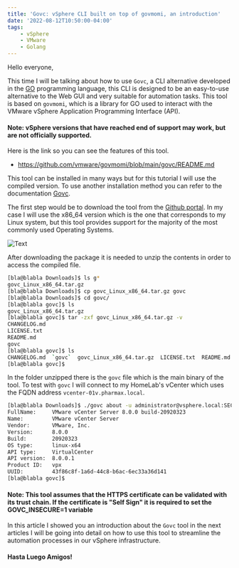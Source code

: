 ```yaml
---
title: 'Govc: vSphere CLI built on top of govmomi, an introduction'
date: '2022-08-12T10:50:00-04:00'
tags:
    - vSphere
    - VMware
    - Golang
---
```


Hello everyone,

This time I will be talking about how to use `Govc`, a CLI alternative developed in the [GO](https://go.dev/) programming language, this CLI is designed to be an easy-to-use alternative to the Web GUI and very suitable for automation tasks. This tool is based on `govmomi`, which is a library for GO used to interact with the VMware vSphere Application Programming Interface (API).

#### Note: vSphere versions that have reached end of support may work, but are not officially supported.

Here is the link so you can see the features of this tool.

- <https://github.com/vmware/govmomi/blob/main/govc/README.md>

This tool can be installed in many ways but for this tutorial I will use the compiled version. To use another installation method you can refer to the documentation [Govc](https://github.com/vmware/govmomi/tree/main/govc#installation).

The first step would be to download the tool from the [Github portal](https://github.com/vmware/govmomi/releases). In my case I will use the x86_64 version which is the one that corresponds to my Linux system, but this tool provides support for the majority of the most commonly used Operating Systems.

![Text](/img/2022/vmware-govc-intro/govc_download_x86.webp#center)

After downloading the package it is needed to unzip the contents in order to access the compiled file.

```sh
[bla@blabla Downloads]$ ls g*
govc_Linux_x86_64.tar.gz
[bla@blabla Downloads]$ cp govc_Linux_x86_64.tar.gz govc
[bla@blabla Downloads]$ cd govc/
[bla@blabla govc]$ ls
govc_Linux_x86_64.tar.gz
[bla@blabla govc]$ tar -zxf govc_Linux_x86_64.tar.gz -v
CHANGELOG.md
LICENSE.txt
README.md
govc
[bla@blabla govc]$ ls
CHANGELOG.md  `govc`  govc_Linux_x86_64.tar.gz  LICENSE.txt  README.md
[bla@blabla govc]$ 
```

In the folder unzipped there is the `govc` file which is the main binary of the tool. To test with `govc` I will connect to my HomeLab's vCenter which uses the FQDN address `vcenter-01v.pharmax.local`.

```sh
[bla@blabla Downloads]$ ./govc about -u administrator@vsphere.local:SECUREPASSWORD@vcenter-01v.pharmax.local
FullName:     VMware vCenter Server 8.0.0 build-20920323
Name:         VMware vCenter Server
Vendor:       VMware, Inc.
Version:      8.0.0
Build:        20920323
OS type:      linux-x64
API type:     VirtualCenter
API version:  8.0.0.1
Product ID:   vpx
UUID:         43f86c8f-1a6d-44c8-b6ac-6ec33a36d141
[bla@blabla govc]$ 
```

#### Note: This tool assumes that the HTTPS certificate can be validated with its trust chain. If the certificate is "Self Sign" it is required to set the GOVC_INSECURE=1 variable

In this article I showed you an introduction about the `Govc` tool in the next articles I will be going into detail on how to use this tool to streamline the automation processes in our vSphere infrastructure.

#### Hasta Luego Amigos!
